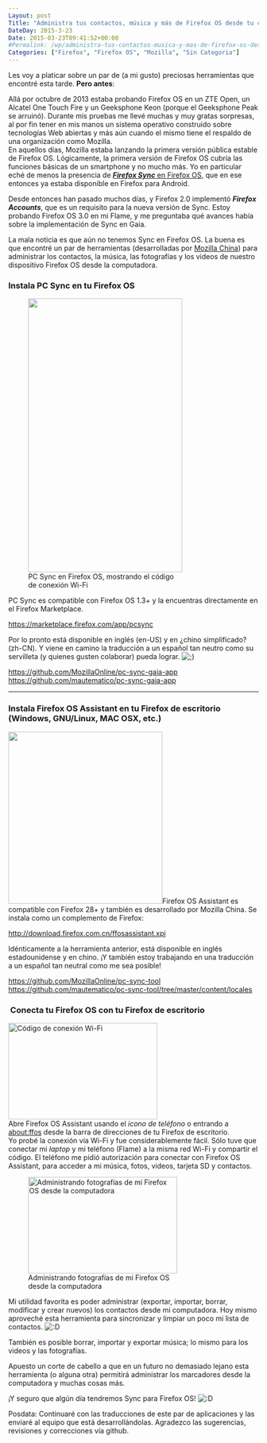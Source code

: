 ```yaml
---
Layout: post
Title: "Administra tus contactos, música y más de Firefox OS desde tu computadora"
DateDay: 2015-3-23
Date: 2015-03-23T09:41:52+00:00
#Permalink: /wp/administra-tus-contactos-musica-y-mas-de-firefox-os-desde-tu-computadora.html
Categories: ["Firefox", "Firefox OS", "Mozilla", "Sin Categoria"]
---
```


<p>Les voy a platicar sobre un par de (a mi gusto) preciosas herramientas que encontré esta tarde. <strong>Pero antes</strong>:</p>
<p>Allá por octubre de 2013 estaba probando Firefox OS en un ZTE Open, un Alcatel One Touch Fire y un Geeksphone Keon (porque el Geeksphone Peak se arruinó). Durante mis pruebas me llevé muchas y muy gratas sorpresas, al por fin tener en mis manos un sistema operativo construido sobre tecnologías Web abiertas y más aún cuando el mismo tiene el respaldo de una organización como Mozilla.<br />
En aquellos días, Mozilla estaba lanzando la primera versión pública estable de Firefox OS. Lógicamente, la primera versión de Firefox OS cubría las funciones básicas de un smartphone y no mucho más. Yo en particular eché de menos la presencia de <a href="https://support.mozilla.org/es/questions/966944"><strong><em>Firefox Sync</em></strong> en Firefox OS</a>, que en ese entonces ya estaba disponible en Firefox para Android.</p>
<p>Desde entonces han pasado muchos días, y Firefox 2.0 implementó <em><strong>Firefox Accounts</strong></em>, que es un requisito para la nueva versión de Sync. Estoy probando Firefox OS 3.0 en mi Flame, y me preguntaba qué avances había sobre la implementación de Sync en Gaia.</p>
<p>La mala noticia es que aún no tenemos Sync en Firefox OS. La buena es que encontré un par de herramientas (desarrolladas por <a title="Firefox China Edition" href="http://www.firefox.com.cn/" target="_blank">Mozilla China</a>) para administrar los contactos, la música, las fotografías y los videos de nuestro dispositivo Firefox OS desde la computadora.</p>
<h3 id="instala-pcsync">Instala PC Sync en tu Firefox OS</h3>
<figure style="width: 310px;" class="wp-caption alignleft"><a href="https://marketplace.firefox.com/app/pcsync"><img class="" src="https://marketplace.cdn.mozilla.net/img/uploads/previews/full/157/157759.png?modified=1416537361" alt="" width="310" height="551" /></a><figcaption class="wp-caption-text">PC Sync en Firefox OS, mostrando el código de conexión Wi-Fi</figcaption></figure>
<p>PC Sync es compatible con Firefox OS 1.3+ y la encuentras directamente en el Firefox Marketplace.</p>
<p><a title="Firefox OS - Sync PC" href="https://marketplace.firefox.com/app/pcsync" target="_blank">https://marketplace.firefox.com/app/pcsync</a></p>
<p>Por lo pronto está disponible en inglés (en-US) y en ¿chino simplificado? (zh-CN). Y viene en camino la traducción a un español tan neutro como su servilleta (y quienes gusten colaborar) pueda lograr. <img src="http://blog.mautematico.com/wp-includes/images/smilies/icon_wink.gif" alt=";)" class="wp-smiley" /></p>
<p><a title="Código en GitHub de PC Sync para Firefox OS" href="https://github.com/MozillaOnline/pc-sync-gaia-app" target="_blank">https://github.com/MozillaOnline/pc-sync-gaia-app</a><br />
<a title="Mi Fork del proyecto, donde estoy trabajando en la traducción al español y, si me animo, en otras cosas." href="%20https://github.com/mautematico/pc-sync-gaia-app" target="_blank"> https://github.com/mautematico/pc-sync-gaia-app</a></p>
<hr />
<h3>Instala Firefox OS Assistant en tu Firefox de escritorio (Windows, GNU/Linux, MAC OSX, etc.)</h3>
<p><a href="http://blog.mautematico.com/wp-content/uploads/2015/03/Captura-de-pantalla-de-2015-03-22-183518.png"><img class=" wp-image-1052  alignright" src="http://blog.mautematico.com/wp-content/uploads/2015/03/Captura-de-pantalla-de-2015-03-22-183518.png" alt="" width="310" height="346" /></a>Firefox OS Assistant es compatible con Firefox 28+ y también es desarrollado por Mozilla China. Se instala como un complemento de Firefox:</p>
<p><a title="Firefox OS Assistant, para instalar en Firefox Desktop" href="http://download.firefox.com.cn/ffosassistant.xpi" target="_blank">http://download.firefox.com.cn/ffosassistant.xpi</a></p>
<p>Idénticamente a la herramienta anterior, está disponible en inglés estadounidense y en chino. ¡Y también estoy trabajando en una traducción a un español tan neutral como me sea posible!</p>
<p><a href="https://github.com/MozillaOnline/pc-sync-tool" target="_blank">https://github.com/MozillaOnline/pc-sync-tool</a><br />
<a href="https://github.com/mautematico/pc-sync-tool/tree/master/content/locales" target="_blank">https://github.com/mautematico/pc-sync-tool/tree/master/content/locales</a></p>
<h3> Conecta tu Firefox OS con tu Firefox de escritorio</h3>
<p><a href="http://blog.mautematico.com/wp-content/uploads/2015/03/Captura-el-2015-03-22-a-las-18.15.12.png"><img class="  wp-image-1053 alignleft" src="http://blog.mautematico.com/wp-content/uploads/2015/03/Captura-el-2015-03-22-a-las-18.15.12-300x194.png" alt="Código de conexión Wi-Fi" width="300" height="194" /></a><br />
Abre Firefox OS Assistant usando el <em>icono de teléfono</em> o entrando a <a href="about:ffos" target="_blank">about:ffos</a> desde la barra de direcciones de tu Firefox de escritorio.<br />
Yo probé la conexión vía Wi-Fi y fue considerablemente fácil. Sólo tuve que conectar mi <em>laptop</em> y mi teléfono (Flame) a la misma red Wi-Fi y compartir el código. El teléfono me pidió autorización para conectar con Firefox OS Assistant, para acceder a mi música, fotos, videos, tarjeta SD y contactos.</p>
<figure id="attachment_1049" style="width: 300px;" class="wp-caption alignright"><a href="http://blog.mautematico.com/wp-content/uploads/2015/03/Captura-el-2015-03-22-a-las-18.23.47.png"><img class="size-medium wp-image-1049" src="http://blog.mautematico.com/wp-content/uploads/2015/03/Captura-el-2015-03-22-a-las-18.23.47-300x194.png" alt="Administrando fotografías de mi Firefox OS desde la computadora" width="300" height="194" /></a><figcaption class="wp-caption-text">Administrando fotografías de mi Firefox OS desde la computadora</figcaption></figure>
<p>Mi utilidad favorita es poder administrar (exportar, importar, borrar, modificar y crear nuevos) los contactos desde mi computadora. Hoy mismo aproveché esta herramienta para sincronizar y limpiar un poco mi lista de contactos. <img src="http://blog.mautematico.com/wp-includes/images/smilies/icon_biggrin.gif" alt=":D" class="wp-smiley" /></p>
<p>También es posible borrar, importar y exportar música; lo mismo para los videos y las fotografías.</p>
<p>Apuesto un corte de cabello a que en un futuro no demasiado lejano esta herramienta (o alguna otra) permitirá administrar los marcadores desde la computadora y muchas cosas más.</p>
<p>¡Y seguro que algún día tendremos Sync para Firefox OS! <img src="http://blog.mautematico.com/wp-includes/images/smilies/icon_biggrin.gif" alt=":D" class="wp-smiley" /></p>
<p>Posdata: Continuaré con las traducciones de este par de aplicaciones y las enviaré al equipo que está desarrollándolas. Agradezco las sugerencias, revisiones y correcciones vía github.</p>
